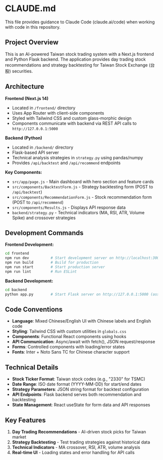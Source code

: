 # CLAUDE.md

This file provides guidance to Claude Code (claude.ai/code) when working with code in this repository.

## Project Overview

This is an AI-powered Taiwan stock trading system with a Next.js frontend and Python Flask backend. The application provides day trading stock recommendations and strategy backtesting for Taiwan Stock Exchange (台股) securities.

## Architecture

**Frontend (Next.js 14)**
- Located in `/frontend/` directory
- Uses App Router with client-side components
- Styled with Tailwind CSS and custom glass-morphic design
- Components communicate with backend via REST API calls to `http://127.0.0.1:5000`

**Backend (Python)**  
- Located in `/backend/` directory
- Flask-based API server
- Technical analysis strategies in `strategy.py` using pandas/numpy
- Provides `/api/backtest` and `/api/recommend` endpoints

**Key Components:**
- `src/app/page.js` - Main dashboard with hero section and feature cards
- `src/components/BacktestForm.js` - Strategy backtesting form (POST to `/api/backtest`)
- `src/components/RecommendationForm.js` - Stock recommendation form (POST to `/api/recommend`)  
- `src/components/Results.js` - Displays API response data
- `backend/strategy.py` - Technical indicators (MA, RSI, ATR, Volume Spike) and crossover strategies

## Development Commands

**Frontend Development:**
```bash
cd frontend
npm run dev          # Start development server on http://localhost:3000
npm run build        # Build for production
npm run start        # Start production server
npm run lint         # Run ESLint
```

**Backend Development:**
```bash
cd backend
python app.py        # Start Flask server on http://127.0.0.1:5000 (assumed)
```

## Code Conventions

- **Language**: Mixed Chinese/English UI with Chinese labels and English code
- **Styling**: Tailwind CSS with custom utilities in `globals.css`
- **Components**: Functional React components using hooks
- **API Communication**: Async/await with fetch(), JSON request/response
- **Forms**: Controlled components with loading/error states
- **Fonts**: Inter + Noto Sans TC for Chinese character support

## Technical Details

- **Stock Ticker Format**: Taiwan stock codes (e.g., "2330" for TSMC)
- **Date Range**: ISO date format (YYYY-MM-DD) for start/end dates
- **Strategy Parameters**: JSON string format for backtest configuration
- **API Endpoints**: Flask backend serves both recommendation and backtesting
- **State Management**: React useState for form data and API responses

## Key Features

1. **Day Trading Recommendations** - AI-driven stock picks for Taiwan market
2. **Strategy Backtesting** - Test trading strategies against historical data  
3. **Technical Indicators** - MA crossover, RSI, ATR, volume analysis
4. **Real-time UI** - Loading states and error handling for API calls